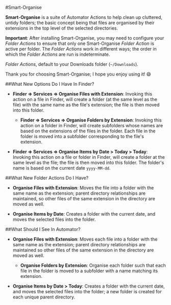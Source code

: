 #Smart-Organise

**Smart-Organise** is a suite of Automator Actions to help clean up cluttered, untidy folders;  the basic concept being that files are organised by their extensions in the top level of the selected directories.

**Important**: After installing Smart-Organise, you may need to configure your *Folder Actions* to ensure that only one Smart-Organise *Folder Action* is active per folder.  The *Folder Actions* work in different ways; the order in which the *Folder Actions* are run is indeterminate.
 
 *Folder Actions*, default to your Downloads folder (`~/Downloads`).

Thank you for choosing Smart-Organise;  I hope you enjoy using it! 😄

[]()

[]()

[]()

[]()

[]()

[]()

[]()

[]()

[]()

[]()

[]()

[]()


##What New Options Do I Have In Finder?

* **Finder ⇒ Services ⇒ Organise Files with Extension**: Invoking this action on a file in Finder, will create a folder (at the same level as the file) with the same name as the file's extension; the file is then moved into this folder.

  * **Finder ⇒ Services ⇒ Organise Folders by Extension**: Invoking this action on a folder in Finder, will create subfolders whose names are based on the extensions of the files in the folder.  Each file in the folder is moved into a subfolder corresponding to the file's extension.

* **Finder ⇒ Services ⇒ Organise Items by Date > Today > Today**: Invoking this action on a file or folder in Finder, will create a folder at the same level as the file; the file is then moved into this folder.  The folder's name is based on the current date `yyyy-MM-dd`.


##What New Folder Actions Do I Have?

* **Organise Files with Extension**: Moves the file into a folder with the same name as the extension; parent directory relationships are maintained, so other files of the same extension in the directory are moved as well.

* **Organise Items by Date**: Creates a folder with the current date, and moves the selected files into the folder.


##What Should I See In Automator?

* **Organise Files with Extension**: Moves each file into a folder with the same name as the extension; parent directory relationships are maintained so other files of the same extension in the directory are moved as well.

  * **Organise Folders by Extension**: Organise each folder such that each file in the folder is moved to a subfolder with a name matching its extension.

* **Organise Items by Date > Today**: Creates a folder with the current date, and moves the selected files into the folder; a new folder is created for each unique parent directory.


